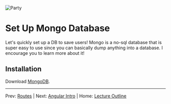 ![Party](http://i.imgur.com/e1GzZ.gif)
# Set Up Mongo Database

Let's quickly set up a DB to save users! Mongo is a no-sql database that is super easy to use since you can basically dump anything into a database. I encourage you to learn more about it!

## Installation

Download [MongoDB](https://www.mongodb.org/downloads#production).

________________________________

Prev: [Routes](./routes.md) | Next: [Angular Intro](../angular/intro.md) | Home: [Lecture Outline](../README.md)
